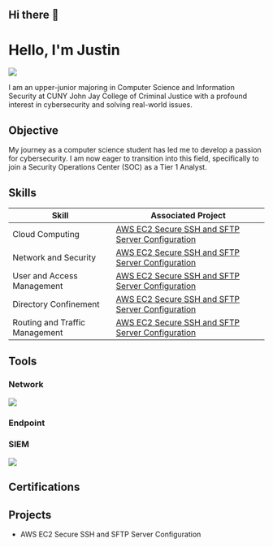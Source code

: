 ## Hi there 👋

<!--
**JustinGitZzz/JustinGitZzz** is a ✨ _special_ ✨ repository because its `README.md` (this file) appears on your GitHub profile.

Here are some ideas to get you started:

- 🔭 I’m currently working on ...
- 🌱 I’m currently learning ...
- 👯 I’m looking to collaborate on ...
- 🤔 I’m looking for help with ...
- 💬 Ask me about ...
- 📫 How to reach me: ...
- 😄 Pronouns: ...
- ⚡ Fun fact: ...
-->
# Hello, I'm Justin
<a href="www.linkedin.com/in/justin-zheng-29a85b225"><img src="https://img.shields.io/badge/-LinkedIn-0072b1?&style=for-the-badge&logo=linkedin&logoColor=white" /></a>

I am an upper-junior majoring in Computer Science and Information Security at CUNY John Jay College of Criminal Justice with a profound interest in cybersecurity and solving real-world issues.

## Objective

My journey as a computer science student has led me to develop a passion for cybersecurity. I am now eager to transition into this field, specifically to join a Security Operations Center (SOC) as a Tier 1 Analyst.

## Skills

| Skill                                         | Associated Project         |
|-----------------------------------------------|----------------------------|
| Cloud Computing                               | <a href="https://github.com/JustinGitZzz/aws-ec2">AWS EC2 Secure SSH and SFTP Server Configuration</a>|
| Network and Security                          | <a href="https://github.com/JustinGitZzz/aws-ec2">AWS EC2 Secure SSH and SFTP Server Configuration</a>|
| User and Access Management                    | <a href="https://github.com/JustinGitZzz/aws-ec2">AWS EC2 Secure SSH and SFTP Server Configuration</a>|
| Directory Confinement                         | <a href="https://github.com/JustinGitZzz/aws-ec2">AWS EC2 Secure SSH and SFTP Server Configuration</a>|
| Routing and Traffic Management                | <a href="https://github.com/JustinGitZzz/aws-ec2">AWS EC2 Secure SSH and SFTP Server Configuration</a>|

## Tools

### Network
<div>
    <img src="https://img.shields.io/badge/-Wireshark-1679A7?&style=for-the-badge&logo=Wireshark&logoColor=white" />
</div>

### Endpoint
<div>

</div>

### SIEM
<div>
    <img src="https://img.shields.io/badge/-Splunk-000000?&style=for-the-badge&logo=Splunk&logoColor=white" />
</div>

## Certifications
<div>

</div>

## Projects
- AWS EC2 Secure SSH and SFTP Server Configuration
